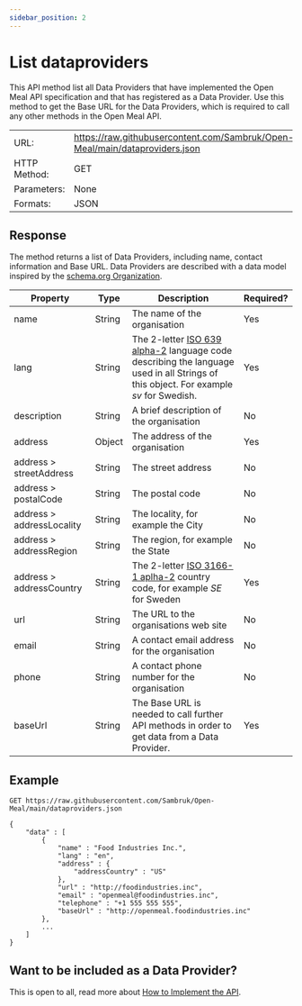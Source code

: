 ```yaml
---
sidebar_position: 2
---
```


# List dataproviders

This API method list all Data Providers that have implemented the Open Meal API specification and that has registered as a Data Provider. Use this method to get the Base URL for the Data Providers, which is required to call any other methods in the Open Meal API.

<table>
	<tr>
		<td>URL: </td>
		<td><a href="https://raw.githubusercontent.com/Sambruk/Open-Meal/main/dataproviders.json">https://raw.githubusercontent.com/Sambruk/Open-Meal/main/dataproviders.json</a></td>
	</tr>
	<tr>
		<td>HTTP Method: </td>
		<td>GET</td>
	</tr>
	<tr>
		<td>Parameters: </td>
		<td>None</td>
	</tr>
	<tr>
		<td>Formats: </td>
		<td>JSON</td>
	</tr>
</table>

## Response

The method returns a list of Data Providers, including name, contact information and Base URL. Data Providers are described with a data model inspired by the [schema.org Organization](http://schema.org/Organization).

| Property                  | Type   | Description                                                                                                                                                                    | Required? |
| ------------------------- | ------ | ------------------------------------------------------------------------------------------------------------------------------------------------------------------------------ | --------- |
| name                      | String | The name of the organisation                                                                                                                                                   | Yes       |
| lang                      | String | The 2-letter [ISO 639 alpha-2](http://en.wikipedia.org/wiki/ISO_639-1) language code describing the language used in all Strings of this object. For example _sv_ for Swedish. | Yes       |
| description               | String | A brief description of the organisation                                                                                                                                        | No        |
| address                   | Object | The address of the organisation                                                                                                                                                | Yes       |
| address > streetAddress   | String | The street address                                                                                                                                                             | No        |
| address > postalCode      | String | The postal code                                                                                                                                                                | No        |
| address > addressLocality | String | The locality, for example the City                                                                                                                                             | No        |
| address > addressRegion   | String | The region, for example the State                                                                                                                                              | No        |
| address > addressCountry  | String | The 2-letter [ISO 3166-1 aplha-2](http://en.wikipedia.org/wiki/ISO_3166-1) country code, for example _SE_ for Sweden                                                           | Yes       |
| url                       | String | The URL to the organisations web site                                                                                                                                          | No        |
| email                     | String | A contact email address for the organisation                                                                                                                                   | No        |
| phone                     | String | A contact phone number for the organisation                                                                                                                                    | No        |
| baseUrl                   | String | The Base URL is needed to call further API methods in order to get data from a Data Provider.                                                                                  | Yes       |

## Example

    GET https://raw.githubusercontent.com/Sambruk/Open-Meal/main/dataproviders.json

    {
        "data" : [
        	{
    			"name" : "Food Industries Inc.",
    			"lang" : "en",
    			"address" : {
    				"addressCountry" : "US"
    			},
    			"url" : "http://foodindustries.inc",
    			"email" : "openmeal@foodindustries.inc",
    			"telephone" : "+1 555 555 555",
    			"baseUrl" : "http://openmeal.foodindustries.inc"
    		},
    		...
        ]
    }

## Want to be included as a Data Provider?

This is open to all, read more about [How to Implement the API](/docs/how-to-implement.md).
